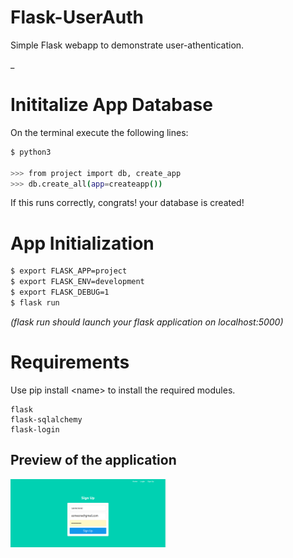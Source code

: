 # Flask-UserAuth
Simple Flask webapp to demonstrate user-athentication.


_
# Inititalize App Database
On the terminal execute the following lines:

```bash
$ python3

>>> from project import db, create_app
>>> db.create_all(app=createapp())
```

If this runs correctly, congrats! your database is created!

# App Initialization
```bash
$ export FLASK_APP=project
$ export FLASK_ENV=development
$ export FLASK_DEBUG=1
$ flask run
```
_(flask run should launch your flask application on localhost:5000)_

# Requirements
Use pip install \<name\> to install the required modules.
```Text
flask
flask-sqlalchemy
flask-login
```
## Preview of the application
<p text-align="center">
    <img src="https://github.com/Tuhin-thinks/Flask-UserAuth/blob/main/images/signup.png" width="250" height="auto">
</p>